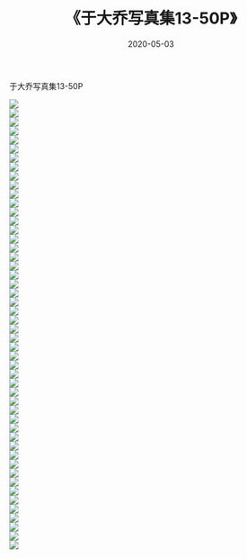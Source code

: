 ﻿---
layout: post
title:  《于大乔写真集13-50P》
date:   2020-05-03
img: http://img.660000.xyz/Sharelink/性感/2020/于大乔写真集13-50P/000.jpg
categories: [美女, 清纯, 唯美]
---

于大乔写真集13-50P

  ![](http://img.660000.xyz/Sharelink/性感/2020/于大乔写真集13-50P/001.jpg) <br> ![](http://img.660000.xyz/Sharelink/性感/2020/于大乔写真集13-50P/002.jpg) <br> ![](http://img.660000.xyz/Sharelink/性感/2020/于大乔写真集13-50P/003.jpg) <br> ![](http://img.660000.xyz/Sharelink/性感/2020/于大乔写真集13-50P/004.jpg) <br> ![](http://img.660000.xyz/Sharelink/性感/2020/于大乔写真集13-50P/005.jpg) <br> ![](http://img.660000.xyz/Sharelink/性感/2020/于大乔写真集13-50P/006.jpg) <br> ![](http://img.660000.xyz/Sharelink/性感/2020/于大乔写真集13-50P/007.jpg) <br> ![](http://img.660000.xyz/Sharelink/性感/2020/于大乔写真集13-50P/008.jpg) <br> ![](http://img.660000.xyz/Sharelink/性感/2020/于大乔写真集13-50P/009.jpg) <br> ![](http://img.660000.xyz/Sharelink/性感/2020/于大乔写真集13-50P/010.jpg) <br> ![](http://img.660000.xyz/Sharelink/性感/2020/于大乔写真集13-50P/011.jpg) <br> ![](http://img.660000.xyz/Sharelink/性感/2020/于大乔写真集13-50P/012.jpg) <br> ![](http://img.660000.xyz/Sharelink/性感/2020/于大乔写真集13-50P/013.jpg) <br> ![](http://img.660000.xyz/Sharelink/性感/2020/于大乔写真集13-50P/014.jpg) <br> ![](http://img.660000.xyz/Sharelink/性感/2020/于大乔写真集13-50P/015.jpg) <br> ![](http://img.660000.xyz/Sharelink/性感/2020/于大乔写真集13-50P/016.jpg) <br> ![](http://img.660000.xyz/Sharelink/性感/2020/于大乔写真集13-50P/017.jpg) <br> ![](http://img.660000.xyz/Sharelink/性感/2020/于大乔写真集13-50P/018.jpg) <br> ![](http://img.660000.xyz/Sharelink/性感/2020/于大乔写真集13-50P/019.jpg) <br> ![](http://img.660000.xyz/Sharelink/性感/2020/于大乔写真集13-50P/020.jpg) <br> ![](http://img.660000.xyz/Sharelink/性感/2020/于大乔写真集13-50P/021.jpg) <br> ![](http://img.660000.xyz/Sharelink/性感/2020/于大乔写真集13-50P/022.jpg) <br> ![](http://img.660000.xyz/Sharelink/性感/2020/于大乔写真集13-50P/023.jpg) <br> ![](http://img.660000.xyz/Sharelink/性感/2020/于大乔写真集13-50P/024.jpg) <br> ![](http://img.660000.xyz/Sharelink/性感/2020/于大乔写真集13-50P/025.jpg) <br> ![](http://img.660000.xyz/Sharelink/性感/2020/于大乔写真集13-50P/026.jpg) <br> ![](http://img.660000.xyz/Sharelink/性感/2020/于大乔写真集13-50P/027.jpg) <br> ![](http://img.660000.xyz/Sharelink/性感/2020/于大乔写真集13-50P/028.jpg) <br> ![](http://img.660000.xyz/Sharelink/性感/2020/于大乔写真集13-50P/029.jpg) <br> ![](http://img.660000.xyz/Sharelink/性感/2020/于大乔写真集13-50P/030.jpg) <br> ![](http://img.660000.xyz/Sharelink/性感/2020/于大乔写真集13-50P/031.jpg) <br> ![](http://img.660000.xyz/Sharelink/性感/2020/于大乔写真集13-50P/032.jpg) <br> ![](http://img.660000.xyz/Sharelink/性感/2020/于大乔写真集13-50P/033.jpg) <br> ![](http://img.660000.xyz/Sharelink/性感/2020/于大乔写真集13-50P/034.jpg) <br> ![](http://img.660000.xyz/Sharelink/性感/2020/于大乔写真集13-50P/035.jpg) <br> ![](http://img.660000.xyz/Sharelink/性感/2020/于大乔写真集13-50P/036.jpg) <br> ![](http://img.660000.xyz/Sharelink/性感/2020/于大乔写真集13-50P/037.jpg) <br> ![](http://img.660000.xyz/Sharelink/性感/2020/于大乔写真集13-50P/038.jpg) <br> ![](http://img.660000.xyz/Sharelink/性感/2020/于大乔写真集13-50P/039.jpg) <br> ![](http://img.660000.xyz/Sharelink/性感/2020/于大乔写真集13-50P/040.jpg) <br> ![](http://img.660000.xyz/Sharelink/性感/2020/于大乔写真集13-50P/041.jpg) <br> ![](http://img.660000.xyz/Sharelink/性感/2020/于大乔写真集13-50P/042.jpg) <br> ![](http://img.660000.xyz/Sharelink/性感/2020/于大乔写真集13-50P/043.jpg) <br> ![](http://img.660000.xyz/Sharelink/性感/2020/于大乔写真集13-50P/044.jpg) <br> ![](http://img.660000.xyz/Sharelink/性感/2020/于大乔写真集13-50P/045.jpg) <br> ![](http://img.660000.xyz/Sharelink/性感/2020/于大乔写真集13-50P/046.jpg) <br> ![](http://img.660000.xyz/Sharelink/性感/2020/于大乔写真集13-50P/047.jpg) <br> ![](http://img.660000.xyz/Sharelink/性感/2020/于大乔写真集13-50P/048.jpg) <br> ![](http://img.660000.xyz/Sharelink/性感/2020/于大乔写真集13-50P/049.jpg) <br> ![](http://img.660000.xyz/Sharelink/性感/2020/于大乔写真集13-50P/050.jpg) <br>